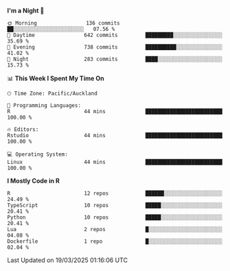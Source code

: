 <!--START_SECTION:waka-->
**I'm a Night 🦉** 

```text
🌞 Morning                136 commits         ██░░░░░░░░░░░░░░░░░░░░░░░   07.56 % 
🌆 Daytime                642 commits         █████████░░░░░░░░░░░░░░░░   35.69 % 
🌃 Evening                738 commits         ██████████░░░░░░░░░░░░░░░   41.02 % 
🌙 Night                  283 commits         ████░░░░░░░░░░░░░░░░░░░░░   15.73 % 
```


📊 **This Week I Spent My Time On** 

```text
🕑︎ Time Zone: Pacific/Auckland

💬 Programming Languages: 
R                        44 mins             █████████████████████████   100.00 % 

🔥 Editors: 
Rstudio                  44 mins             █████████████████████████   100.00 % 

💻 Operating System: 
Linux                    44 mins             █████████████████████████   100.00 % 
```

**I Mostly Code in R** 

```text
R                        12 repos            ██████░░░░░░░░░░░░░░░░░░░   24.49 % 
TypeScript               10 repos            █████░░░░░░░░░░░░░░░░░░░░   20.41 % 
Python                   10 repos            █████░░░░░░░░░░░░░░░░░░░░   20.41 % 
Lua                      2 repos             █░░░░░░░░░░░░░░░░░░░░░░░░   04.08 % 
Dockerfile               1 repo              █░░░░░░░░░░░░░░░░░░░░░░░░   02.04 % 
```




 Last Updated on 19/03/2025 01:16:06 UTC
<!--END_SECTION:waka-->
